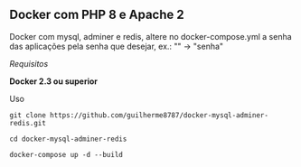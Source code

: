 ## Docker com PHP 8 e Apache 2

Docker com mysql, adminer e redis, altere no docker-compose.yml a senha das 
aplicações pela senha que desejar, ex.: "<sua-senha-aqui>" -> "senha"

_Requisitos_

**Docker 2.3 ou superior**

Uso

```
git clone https://github.com/guilherme8787/docker-mysql-adminer-redis.git
```

```
cd docker-mysql-adminer-redis
```

```
docker-compose up -d --build
```